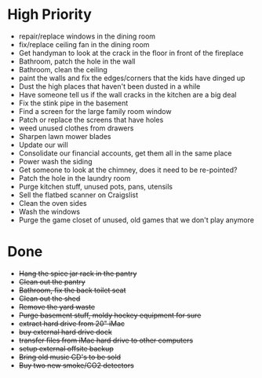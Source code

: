 # High Priority
* repair/replace windows in the dining room
* fix/replace ceiling fan in the dining room
* Get handyman to look at the crack in the floor in front of the fireplace
* Bathroom, patch the hole in the wall
* Bathroom, clean the ceiling 
* paint the walls and fix the edges/corners that the kids have dinged up
* Dust the high places that haven't been dusted in a while
* Have someone tell us if the wall cracks in the kitchen are a big deal
* Fix the stink pipe in the basement
* Find a screen for the large family room window
* Patch or replace the screens that have holes
* weed unused clothes from drawers
* Sharpen lawn mower blades
* Update our will
* Consolidate our financial accounts, get them all in the same place
* Power wash the siding
* Get someone to look at the chimney, does it need to be re-pointed?
* Patch the hole in the laundry room
* Purge kitchen stuff, unused pots, pans, utensils
* Sell the flatbed scanner on Craigslist
* Clean the oven sides
* Wash the windows
* Purge the game closet of unused, old games that we don't play anymore

# Done
* ~~Hang the spice jar rack in the pantry~~
* ~~Clean out the pantry~~
* ~~Bathroom, fix the back toilet seat~~
* ~~Clean out the shed~~
* ~~Remove the yard waste~~
* ~~Purge basement stuff, moldy hockey equipment for sure~~
* ~~extract hard drive from 20" iMac~~
* ~~buy external hard drive dock~~
* ~~transfer files from iMac hard drive to other computers~~
* ~~setup external offsite backup~~
* ~~Bring old music CD's to be sold~~
* ~~Buy two new smoke/CO2 detectors~~
